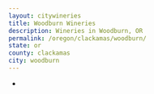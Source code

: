 ```yaml
---
layout: citywineries
title: Woodburn Wineries
description: Wineries in Woodburn, OR
permalink: /oregon/clackamas/woodburn/
state: or
county: clackamas
city: woodburn
---
```

-
